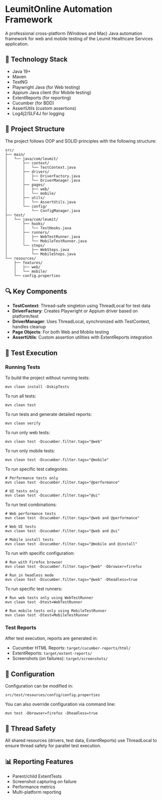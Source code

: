 # LeumitOnline Automation Framework

A professional cross-platform (Windows and Mac) Java automation framework for web and mobile testing of the Leumit Healthcare Services application.

## 🧱 Technology Stack

- Java 19+
- Maven
- TestNG
- Playwright Java (for Web testing)
- Appium Java client (for Mobile testing)
- ExtentReports (for reporting)
- Cucumber (for BDD)
- AssertUtils (custom assertions)
- Log4j2/SLF4J for logging

## 📂 Project Structure

The project follows OOP and SOLID principles with the following structure:

```
src/
├── main/
│   └── java/com/leumit/
│       ├── context/
│       │   └── TestContext.java
│       ├── drivers/
│       │   ├── DriverFactory.java
│       │   └── DriverManager.java
│       ├── pages/
│       │   ├── web/
│       │   └── mobile/
│       ├── utils/
│       │   └── AssertUtils.java
│       └── config/
│           └── ConfigManager.java
├── test/
│   └── java/com/leumit/
│       ├── hooks/
│       │   └── TestHooks.java
│       ├── runners/
│       │   ├── WebTestRunner.java
│       │   └── MobileTestRunner.java
│       └── steps/
│           ├── WebSteps.java
│           └── MobileSteps.java
└── resources/
    ├── features/
    │   ├── web/
    │   └── mobile/
    └── config.properties
```

## 🔍 Key Components

- **TestContext**: Thread-safe singleton using ThreadLocal for test data
- **DriverFactory**: Creates Playwright or Appium driver based on platform/test
- **DriverManager**: Uses ThreadLocal, synchronized with TestContext, handles cleanup
- **Page Objects**: For both Web and Mobile testing
- **AssertUtils**: Custom assertion utilities with ExtentReports integration

## 🧪 Test Execution

### Running Tests

To build the project without running tests:
```
mvn clean install -DskipTests
```

To run all tests:
```
mvn clean test
```

To run tests and generate detailed reports:
```
mvn clean verify
```

To run only web tests:
```
mvn clean test -Dcucumber.filter.tags="@web"
```

To run only mobile tests:
```
mvn clean test -Dcucumber.filter.tags="@mobile"
```

To run specific test categories:
```
# Performance tests only
mvn clean test -Dcucumber.filter.tags="@performance"

# UI tests only
mvn clean test -Dcucumber.filter.tags="@ui"
```

To run test combinations:
```
# Web performance tests
mvn clean test -Dcucumber.filter.tags="@web and @performance"

# Web UI tests
mvn clean test -Dcucumber.filter.tags="@web and @ui" 

# Mobile install tests
mvn clean test -Dcucumber.filter.tags="@mobile and @install"
```

To run with specific configuration:
```
# Run with Firefox browser
mvn clean test -Dcucumber.filter.tags="@web" -Dbrowser=firefox

# Run in headless mode
mvn clean test -Dcucumber.filter.tags="@web" -Dheadless=true
```

To run specific test runners:
```
# Run web tests only using WebTestRunner
mvn clean test -Dtest=WebTestRunner

# Run mobile tests only using MobileTestRunner
mvn clean test -Dtest=MobileTestRunner
```

### Test Reports

After test execution, reports are generated in:
- Cucumber HTML Reports: `target/cucumber-reports/html/`
- ExtentReports: `target/extent-reports/`
- Screenshots (on failures): `target/screenshots/`

## 🔧 Configuration

Configuration can be modified in:
```
src/test/resources/config/config.properties
```

You can also override configuration via command line:
```
mvn test -Dbrowser=firefox -Dheadless=true
```

## 🧰 Thread Safety

All shared resources (drivers, test data, ExtentReports) use ThreadLocal to ensure thread safety for parallel test execution.

## 📊 Reporting Features

- Parent/child ExtentTests
- Screenshot capturing on failure
- Performance metrics
- Multi-platform reporting 